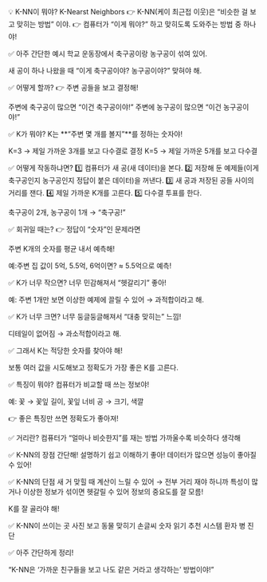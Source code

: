 💡 K-NN이 뭐야? K-Nearst Neighbors
👉 K-NN(케이 최근접 이웃)은 “비슷한 걸 보고 맞히는 방법” 이야.
👉 컴퓨터가 “이게 뭐야?” 하고 맞히도록 도와주는 방법 중 하나야!

✅ 아주 간단한 예시
학교 운동장에서 축구공이랑 농구공이 섞여 있어.

새 공이 하나 나왔을 때 “이게 축구공이야? 농구공이야?” 맞혀야 해.

✅ 어떻게 할까?
👉 주변 공들을 보고 결정해!

주변에 축구공이 많으면 “이건 축구공이야!”
주변에 농구공이 많으면 “이건 농구공이야!”

✅ K가 뭐야?
K는 **“주변 몇 개를 볼지”**를 정하는 숫자야!

K=3 → 제일 가까운 3개를 보고 다수결로 결정
K=5 → 제일 가까운 5개를 보고 다수결

✅ 어떻게 작동하냐면?
1️⃣ 컴퓨터가 새 공(새 데이터)을 본다.
2️⃣ 저장해 둔 예제들(이게 축구공인지 농구공인지 정답이 붙은 데이터)을 꺼낸다.
3️⃣ 새 공과 저장된 공들 사이의 거리를 잰다.
4️⃣ 제일 가까운 K개를 고른다.
5️⃣ 다수결 투표를 한다.

축구공이 2개, 농구공이 1개 → “축구공!”

✅ 회귀일 때는?
👉 정답이 “숫자”인 문제라면

주변 K개의 숫자를 평균 내서 예측해!

예:주변 집 값이 5억, 5.5억, 6억이면?
 ≈ 5.5억으로 예측!

✅ K가 너무 작으면?
너무 민감해져서 “헷갈리기” 좋아!

예: 주변 1개만 보면 이상한 예제에 끌릴 수 있어 → 과적합이라고 해.

✅ K가 너무 크면?
너무 둥글둥글해져서 “대충 맞히는” 느낌!

디테일이 없어짐 → 과소적합이라고 해.

✅ 그래서 K는 적당한 숫자를 찾아야 해!

보통 여러 값을 시도해보고 정확도가 가장 좋은 K를 고른다.

✅ 특징이 뭐야?
컴퓨터가 비교할 때 쓰는 정보야!

예: 꽃 → 꽃잎 길이, 꽃잎 너비
공 → 크기, 색깔

👉 좋은 특징만 쓰면 정확도가 좋아져!

✅ 거리란?
컴퓨터가 “얼마나 비슷한지”를 재는 방법 
가까울수록 비슷하다 생각해

✅ K-NN의 장점
간단해!
설명하기 쉽고 이해하기 좋아!
데이터가 많으면 성능이 좋아질 수 있어!

✅ K-NN의 단점
새 거 맞힐 때 계산이 느릴 수 있어 → 전부 거리 재야 하니까
특성이 많거나 이상한 정보가 섞이면 헷갈릴 수 있어
정보의 중요도를 잘 모름!

K를 잘 골라야 해!

✅ K-NN이 쓰이는 곳
사진 보고 동물 맞히기
손글씨 숫자 읽기
추천 시스템
환자 병 진단

✅ 아주 간단하게 정리!

“K-NN은 ‘가까운 친구들을 보고 나도 같은 거라고 생각하는’ 방법이야!”